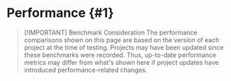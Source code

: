 # Performance {#1}
> [!IMPORTANT] Benchmark Consideration
> The performance comparisons shown on this page are based on the version of each project at the time of testing. Projects may have been updated since these benchmarks were recorded. Thus, up-to-date performance metrics may differ from what's shown here if project updates have introduced performance-related changes.